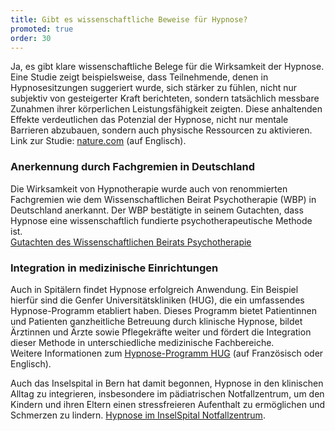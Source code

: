 ```yaml
---
title: Gibt es wissenschaftliche Beweise für Hypnose?
promoted: true
order: 30
---
```


Ja, es gibt klare wissenschaftliche Belege für die Wirksamkeit der Hypnose. Eine Studie zeigt beispielsweise, dass Teilnehmende, denen in Hypnosesitzungen suggeriert wurde, sich stärker zu fühlen, nicht nur subjektiv von gesteigerter Kraft berichteten, sondern tatsächlich messbare Zunahmen ihrer körperlichen Leistungsfähigkeit zeigten. Diese anhaltenden Effekte verdeutlichen das Potenzial der Hypnose, nicht nur mentale Barrieren abzubauen, sondern auch physische Ressourcen zu aktivieren.  
Link zur Studie: <a href="https://www.nature.com/articles/s41598-024-73117-0" class="text-red-700 underline" target="_blank">nature.com</a> (auf Englisch).

### Anerkennung durch Fachgremien in Deutschland

Die Wirksamkeit von Hypnotherapie wurde auch von renommierten Fachgremien wie dem Wissenschaftlichen Beirat Psychotherapie (WBP) in Deutschland anerkannt. Der WBP bestätigte in seinem Gutachten, dass Hypnose eine wissenschaftlich fundierte psychotherapeutische Methode ist.  
<a href="https://www.wbpsychotherapie.de/fileadmin/user_upload/_old-files/downloads/pdf-Ordner/WBP/Gutachten_zur_wissenschaftlichen_Anerkennung_der_Hypnotherapie.pdf" class="text-red-700 underline" target="_blank">Gutachten des Wissenschaftlichen Beirats Psychotherapie</a>

### Integration in medizinische Einrichtungen

Auch in Spitälern findet Hypnose erfolgreich Anwendung. Ein Beispiel hierfür sind die Genfer Universitätskliniken (HUG), die ein umfassendes Hypnose-Programm etabliert haben. Dieses Programm bietet Patientinnen und Patienten ganzheitliche Betreuung durch klinische Hypnose, bildet Ärztinnen und Ärzte sowie Pflegekräfte weiter und fördert die Integration dieser Methode in unterschiedliche medizinische Fachbereiche.  
Weitere Informationen zum <a href="https://www.hug.ch/programme-hypnose-hug" class="text-red-700 underline" target="_blank">Hypnose-Programm HUG</a> (auf Französisch oder Englisch).

Auch das Inselspital in Bern hat damit begonnen, Hypnose in den klinischen Alltag zu integrieren, insbesondere im pädiatrischen Notfallzentrum, um den Kindern und ihren Eltern einen stressfreieren Aufenthalt zu ermöglichen und Schmerzen zu lindern. <a href="https://www.hug.ch/programme-hypnose-hug" class="text-red-700 underline" target="_blank">Hypnose im InselSpital Notfallzentrum</a>.
